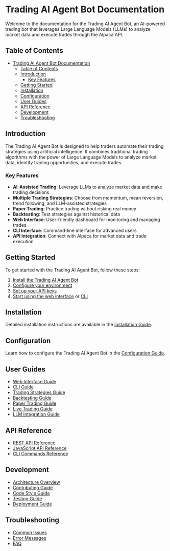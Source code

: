 # Trading AI Agent Bot Documentation

Welcome to the documentation for the Trading AI Agent Bot, an AI-powered trading bot that leverages Large Language Models (LLMs) to analyze market data and execute trades through the Alpaca API.

## Table of Contents

- [Trading AI Agent Bot Documentation](#trading-ai-agent-bot-documentation)
  - [Table of Contents](#table-of-contents)
  - [Introduction](#introduction)
    - [Key Features](#key-features)
  - [Getting Started](#getting-started)
  - [Installation](#installation)
  - [Configuration](#configuration)
  - [User Guides](#user-guides)
  - [API Reference](#api-reference)
  - [Development](#development)
  - [Troubleshooting](#troubleshooting)

## Introduction

The Trading AI Agent Bot is designed to help traders automate their trading strategies using artificial intelligence. It combines traditional trading algorithms with the power of Large Language Models to analyze market data, identify trading opportunities, and execute trades.

### Key Features

- **AI-Assisted Trading**: Leverage LLMs to analyze market data and make trading decisions
- **Multiple Trading Strategies**: Choose from momentum, mean reversion, trend following, and LLM-assisted strategies
- **Paper Trading**: Practice trading without risking real money
- **Backtesting**: Test strategies against historical data
- **Web Interface**: User-friendly dashboard for monitoring and managing trades
- **CLI Interface**: Command-line interface for advanced users
- **API Integration**: Connect with Alpaca for market data and trade execution

## Getting Started

To get started with the Trading AI Agent Bot, follow these steps:

1. [Install the Trading AI Agent Bot](installation/installation.md)
2. [Configure your environment](installation/configuration.md)
3. [Set up your API keys](installation/api-keys.md)
4. [Start using the web interface](guides/web-interface.md) or [CLI](guides/cli.md)

## Installation

Detailed installation instructions are available in the [Installation Guide](installation/installation.md).

## Configuration

Learn how to configure the Trading AI Agent Bot in the [Configuration Guide](installation/configuration.md).

## User Guides

- [Web Interface Guide](guides/web-interface.md)
- [CLI Guide](guides/cli.md)
- [Trading Strategies Guide](guides/trading-strategies.md)
- [Backtesting Guide](guides/backtesting.md)
- [Paper Trading Guide](guides/paper-trading.md)
- [Live Trading Guide](guides/live-trading.md)
- [LLM Integration Guide](guides/llm-integration.md)

## API Reference

- [REST API Reference](api/rest-api.md)
- [JavaScript API Reference](api/javascript-api.md)
- [CLI Commands Reference](api/cli-commands.md)

## Development

- [Architecture Overview](development/architecture.md)
- [Contributing Guide](development/contributing.md)
- [Code Style Guide](development/code-style.md)
- [Testing Guide](development/testing.md)
- [Deployment Guide](development/deployment.md)

## Troubleshooting

- [Common Issues](troubleshooting/common-issues.md)
- [Error Messages](troubleshooting/error-messages.md)
- [FAQ](troubleshooting/faq.md)